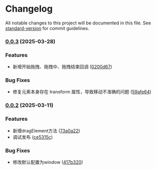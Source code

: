 # Changelog

All notable changes to this project will be documented in this file. See [standard-version](https://github.com/conventional-changelog/standard-version) for commit guidelines.

### [0.0.3](https://github.com/cdxxiaomao/drag-element/compare/v0.0.2...v0.0.3) (2025-03-28)


### Features

* 新增开始拖拽、拖拽中、拖拽结束回调 ([0200d67](https://github.com/cdxxiaomao/drag-element/commit/0200d67f95fa25ef5e46ca9237bcd83b7cdf275e))


### Bug Fixes

* 修复元素本身存在 transform 属性，导致移动不准确的问题 ([59afe64](https://github.com/cdxxiaomao/drag-element/commit/59afe64945ac6080684f6d81fa8f3ef385ca01c1))

### [0.0.2](https://github.com/cdxxiaomao/drag-element/compare/v1.0.0...v0.0.2) (2025-03-11)


### Features

* 新增dragElement方法 ([73a0a22](https://github.com/cdxxiaomao/drag-element/commit/73a0a22630629ca4c9f54824dc16a41f23848686))
* 调试发布 ([ce5315c](https://github.com/cdxxiaomao/drag-element/commit/ce5315c52468421fc6639044aacdb477c71bea4f))


### Bug Fixes

* 修改默认配置为window ([417b320](https://github.com/cdxxiaomao/drag-element/commit/417b32058b7e9c73cf35c5bc946094d25f0077ad))
